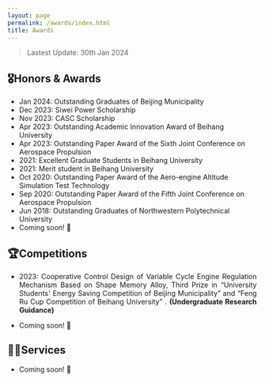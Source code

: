 ```yaml
---
layout: page
permalink: /awards/index.html
title: Awards
---
```


> Lastest Update: 30th Jan 2024 &nbsp;

## 🎖Honors & Awards

- Jan 2024: Outstanding Graduates of Beijing Municipality <br>
- Dec 2023: Siwei Power Scholarship  <br>
- Nov 2023: CASC Scholarship  <br>
- Apr 2023: Outstanding Academic Innovation Award of Beihang University  <br>
- Apr 2023: Outstanding Paper Award of the Sixth Joint Conference on Aerospace Propulsion  <br>
- 2021: Excellent Graduate Students in Beihang University  <br>
- 2021: Merit student in Beihang University  <br>
- Oct 2020: Outstanding Paper Award of the Aero-engine Altitude Simulation Test Technology  <br>
- Sep 2020: Outstanding Paper Award of the Fifth Joint Conference on Aerospace Propulsion  <br>
- Jun 2018: Outstanding Graduates of Northwestern Polytechnical University   <br>
- Coming soon! 🚀 

## 🏆Competitions

- <p style="text-align:justify; text-justify:inter-ideograph;">2023: Cooperative Control Design of Variable Cycle Engine Regulation Mechanism Based on Shape Memory Alloy, Third Prize in “University Students' Energy Saving Competition of Beijing Municipality” and “Feng Ru Cup Competition of Beihang University” . <b>(Undergraduate Research Guidance)</b>  </p>

- Coming soon! 🚀

## 🧑‍🎨Services

- Coming soon! 🚀

  
